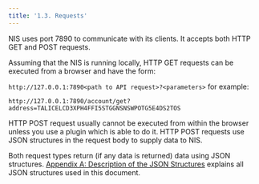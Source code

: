 ```yaml
---
title: '1.3. Requests'
---
```


NIS uses port 7890 to communicate with its clients. It accepts both HTTP GET and POST requests.

Assuming that the NIS is running locally, HTTP GET requests can be executed from a browser and have the form:

`http://127.0.0.1:7890<path to API request>?<parameters>` for example:
```
http://127.0.0.1:7890/account/get?address=TALICELCD3XPH4FFI5STGGNSNSWPOTG5E4DS2TOS
```
HTTP POST request usually cannot be executed from within the browser unless you use a plugin which is able to do it. HTTP POST requests use JSON structures in the request body to supply data to NIS.

Both request types return (if any data is returned) data using JSON structures. [Appendix A: Description of the JSON Structures]() explains all JSON structures used in this document.